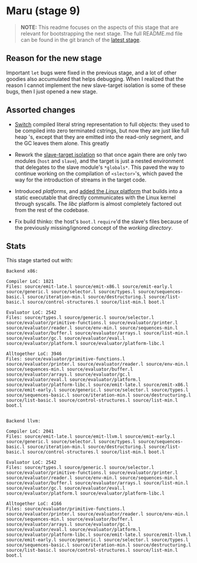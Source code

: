 # Maru (stage 9)

> **NOTE:** This readme focuses on the aspects of this stage that are relevant for bootstrapping the next stage.
> The full README.md file can be found in the git branch of the [latest stage](https://github.com/attila-lendvai/maru/).

## Reason for the new stage

Important `let` bugs were fixed in the previous stage, and a lot of
other goodies also accumulated that helps debugging. When I realized
that the reason I cannot implement the new slave-target isolation is
some of these bugs, then I just opened a new stage.


## Assorted changes

 - [Switch](commit/7b4c52e730d5a7f0054e827097c9707b57fac1d6) compiled
   literal string representation to full objects: they used to be
   compiled into zero terminated cstrings, but now they are just like
   full heap <string>'s, except that they are emitted into the
   read-only segment, and the GC leaves them alone. This greatly

 - Rework the [slave-target
   isolation](commit/6b486df42e9bc7975049e84ea16f5029133879f7) so that
   once again there are only two modules (`host` and `slave`), and the
   target is just a nested environment that delegates to the slave
   module's `*globals*`. This paved the way to continue working on the
   compilation of `<slector>`'s, which paved the way for the
   introduction of streams in the target code.

 - Introduced *platforms*, and [added the *Linux*
   platform](commit/03bdd99ab25d855b7255b583d1162f823f8378b7) that
   builds into a static executable that directly communicates with the
   Linux kernel through syscalls. The *libc* platform is almost
   completely factored out from the rest of the codebase.

 - Fix build thinko: the host's `boot.l` `require`'d the slave's files
   because of the previously missing/ignored concept of the *working
   directory*.

## Stats

This stage started out with:
```
Backend x86:

Compiler LoC: 1821
Files: source/emit-late.l source/emit-x86.l source/emit-early.l source/generic.l source/selector.l source/types.l source/sequences-basic.l source/iteration-min.l source/destructuring.l source/list-basic.l source/control-structures.l source/list-min.l boot.l

Evaluator LoC: 2542
Files: source/types.l source/generic.l source/selector.l source/evaluator/primitive-functions.l source/evaluator/printer.l source/evaluator/reader.l source/env-min.l source/sequences-min.l source/evaluator/buffer.l source/evaluator/arrays.l source/list-min.l source/evaluator/gc.l source/evaluator/eval.l source/evaluator/platform.l source/evaluator/platform-libc.l

Alltogether LoC: 3946
Files: source/evaluator/primitive-functions.l source/evaluator/printer.l source/evaluator/reader.l source/env-min.l source/sequences-min.l source/evaluator/buffer.l source/evaluator/arrays.l source/evaluator/gc.l source/evaluator/eval.l source/evaluator/platform.l source/evaluator/platform-libc.l source/emit-late.l source/emit-x86.l source/emit-early.l source/generic.l source/selector.l source/types.l source/sequences-basic.l source/iteration-min.l source/destructuring.l source/list-basic.l source/control-structures.l source/list-min.l boot.l


Backend llvm:

Compiler LoC: 2041
Files: source/emit-late.l source/emit-llvm.l source/emit-early.l source/generic.l source/selector.l source/types.l source/sequences-basic.l source/iteration-min.l source/destructuring.l source/list-basic.l source/control-structures.l source/list-min.l boot.l

Evaluator LoC: 2542
Files: source/types.l source/generic.l source/selector.l source/evaluator/primitive-functions.l source/evaluator/printer.l source/evaluator/reader.l source/env-min.l source/sequences-min.l source/evaluator/buffer.l source/evaluator/arrays.l source/list-min.l source/evaluator/gc.l source/evaluator/eval.l source/evaluator/platform.l source/evaluator/platform-libc.l

Alltogether LoC: 4166
Files: source/evaluator/primitive-functions.l source/evaluator/printer.l source/evaluator/reader.l source/env-min.l source/sequences-min.l source/evaluator/buffer.l source/evaluator/arrays.l source/evaluator/gc.l source/evaluator/eval.l source/evaluator/platform.l source/evaluator/platform-libc.l source/emit-late.l source/emit-llvm.l source/emit-early.l source/generic.l source/selector.l source/types.l source/sequences-basic.l source/iteration-min.l source/destructuring.l source/list-basic.l source/control-structures.l source/list-min.l boot.l
```
